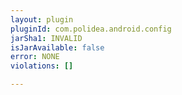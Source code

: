 ```yaml
---
layout: plugin
pluginId: com.polidea.android.config
jarSha1: INVALID
isJarAvailable: false
error: NONE
violations: []

---
```

